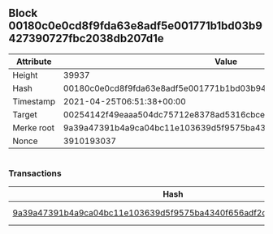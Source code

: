 ## Block 00180c0e0cd8f9fda63e8adf5e001771b1bd03b9427390727fbc2038db207d1e

Attribute | Value
--- | ---
Height | 39937
Hash | 00180c0e0cd8f9fda63e8adf5e001771b1bd03b9427390727fbc2038db207d1e
Timestamp | 2021-04-25T06:51:38+00:00
Target | 00254142f49eaaa504dc75712e8378ad5316cbcead634704b3734b6271167cc4
Merke root | 9a39a47391b4a9ca04bc11e103639d5f9575ba4340f656adf2d750026db1db4a
Nonce | 3910193037

```

```

### Transactions

Hash | Amount
--- | ---
[9a39a47391b4a9ca04bc11e103639d5f9575ba4340f656adf2d750026db1db4a](9a39a47391b4a9ca04bc11e103639d5f9575ba4340f656adf2d750026db1db4a.md) | 10.00000000 SKEPTI 
